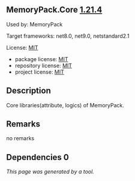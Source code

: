 MemoryPack.Core [1.21.4](https://www.nuget.org/packages/MemoryPack.Core/1.21.4)
--------------------

Used by: MemoryPack

Target frameworks: net8.0, net9.0, netstandard2.1

License: [MIT](../../../../licenses/mit) 

- package license: [MIT](https://licenses.nuget.org/MIT) 
- repository license: [MIT](https://github.com/Cysharp/MemoryPack) 
- project license: [MIT](https://github.com/Cysharp/MemoryPack) 

Description
-----------
Core libraries(attribute, logics) of MemoryPack.

Remarks
-----------
no remarks


Dependencies 0
-----------


*This page was generated by a tool.*